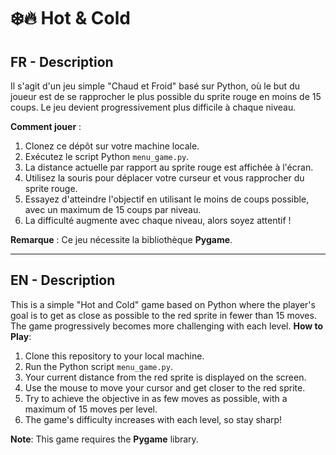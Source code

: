 # ❄️🔥 Hot & Cold

## FR - Description
Il s'agit d'un jeu simple "Chaud et Froid" basé sur Python, où le but du joueur est de se rapprocher le plus possible du sprite rouge en moins de 15 coups. Le jeu devient progressivement plus difficile à chaque niveau.

 **Comment jouer** :
1. Clonez ce dépôt sur votre machine locale.
2. Exécutez le script Python `menu_game.py`.
3. La distance actuelle par rapport au sprite rouge est affichée à l'écran.
4. Utilisez la souris pour déplacer votre curseur et vous rapprocher du sprite rouge.
5. Essayez d'atteindre l'objectif en utilisant le moins de coups possible, avec un maximum de 15 coups par niveau.
6. La difficulté augmente avec chaque niveau, alors soyez attentif !

**Remarque** : Ce jeu nécessite la bibliothèque **Pygame**. 


---

## EN - Description
This is a simple "Hot and Cold" game based on Python where the player's goal is to get as close as possible to the red sprite in fewer than 15 moves. The game progressively becomes more challenging with each level.
 **How to Play**:
1. Clone this repository to your local machine.
2. Run the Python script `menu_game.py`.
3. Your current distance from the red sprite is displayed on the screen.
4. Use the mouse to move your cursor and get closer to the red sprite.
5. Try to achieve the objective in as few moves as possible, with a maximum of 15 moves per level.
6. The game's difficulty increases with each level, so stay sharp!

**Note**: This game requires the **Pygame** library. 

